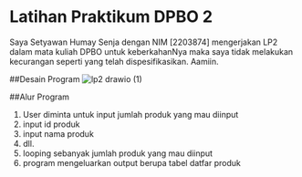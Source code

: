 # Latihan Praktikum DPBO 2
Saya Setyawan Humay Senja dengan NIM [2203874] mengerjakan LP2
dalam mata kuliah DPBO untuk keberkahanNya maka saya tidak
melakukan kecurangan seperti yang telah dispesifikasikan. Aamiin.

##Desain Program
![lp2 drawio (1)](https://github.com/HumaySenja/LP2DPBO2024C1/assets/159203684/78de21dd-30e8-410f-bc99-0e80a19954e8)

##Alur Program
1. User diminta untuk input jumlah produk yang mau diinput
2. input id produk
3. input nama produk
4. dll.
5. looping sebanyak jumlah produk yang mau diinput
6. program mengeluarkan output berupa tabel datfar produk
